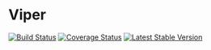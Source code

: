 # Viper
[![Build Status](https://travis-ci.org/Auvipev/Engine.svg?branch=master)](https://travis-ci.org/Auvipev/Engine)
[![Coverage Status](https://coveralls.io/repos/github/Auvipev/Engine/badge.svg?branch=master)](https://coveralls.io/github/Auvipev/Engine?branch=master)
[![Latest Stable Version](https://poser.pugx.org/auvipev/viper-engine/v/stable)](https://packagist.org/packages/auvipev/viper-engine)
